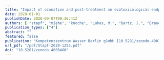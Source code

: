 ```yaml
---
title: "Impact of ozonation and post-treatment on ecotoxicological endpoints, water quality, APIs and transformation products. CWPharma project report for GoA3.3: Comparison of post-treatment options."
date: 2020-01-01
publishDate: 2020-09-07T09:36:41Z
authors: [ "stapf", "miehe", "knoche", "Lukas, M.", "Bartz, J.", "Brauer, F.", "Gutsche, M.", "Kullwatz, J.", "Petkow, C.", "Schneider, M.", "Winckelmann, D.", "Bogusz, A.", "Tomczyk, B.", "Trzcinska, M.", "Dworak, A.", "Chojniak-Gronek, J.", "Szumska, M.", "Zielinski, M.", "Walkowiak, R.", "Putna-Nimane, I.", "Liepina-Leimane, I.", "Dzintare, L.", "Barda, I.", "Bester, K.", "Kharel, S.", "Sehlén, R.", "Nilsson, J.", "Larsen, S. B." ]
publication_types: ["4"]
abstract: ""
featured: false
publication: "Kompetenzzentrum Wasser Berlin gGmbH [10.5281/zenodo.4003460](https://doi.org/10.5281/zenodo.4003460)"
url_pdf: "/pdf/Stapf-2020-1255.pdf"
doi: "10.5281/zenodo.4003460"
---
```


